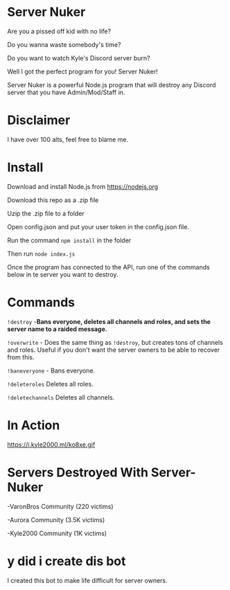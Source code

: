 # Server Nuker
Are you a pissed off kid with no life?

Do you wanna waste somebody's time?

Do you want to watch Kyle's Discord server burn?

Well I got the perfect program for you! Server Nuker!

Server Nuker is a powerful Node.js program that will destroy any Discord server that you have Admin/Mod/Staff in.

# Disclaimer


I have over 100 alts, feel free to blame me.


# Install

Download and install Node.js from https://nodejs.org

Download this repo as a .zip file

Uzip the .zip file to a folder 

Open config.json and put your user token in the config.json file.

Run the command `npm install` in the folder

Then run `node index.js`

Once the program has connected to the API, run one of the commands below in te server you want to destroy.
# Commands

`!destroy` -**Bans everyone, deletes all channels and roles, and sets the server name to a raided message.**

`!overwrite` - Does the same thing as `!destroy`, but creates tons of channels and roles. Useful if you don't want the server owners to be able to recover from this.

`!baneveryone` - Bans everyone.

`!deleteroles` Deletes all roles.

`!deletechannels` Deletes all channels.

# In Action

https://i.kyle2000.ml/ko8xe.gif

# Servers Destroyed With Server-Nuker

-VaronBros Community (220 victims)

-Aurora Community (3.5K victims)

-Kyle2000 Community (1K victims)

# y did i create dis bot
I created this bot to make life difficult for server owners.
